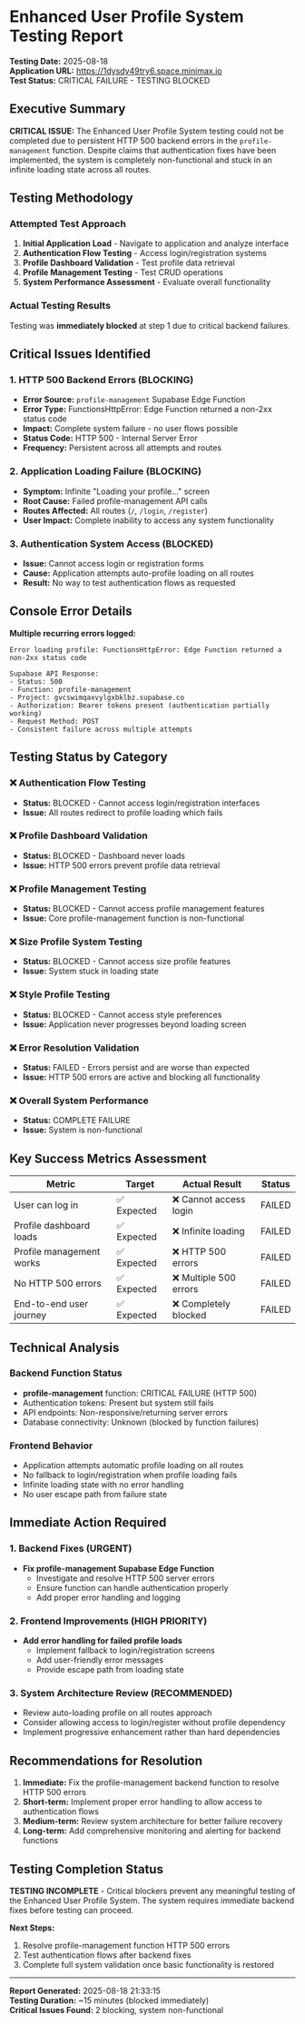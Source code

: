 # Enhanced User Profile System Testing Report

**Testing Date:** 2025-08-18  
**Application URL:** https://1dysdy49try6.space.minimax.io  
**Test Status:** CRITICAL FAILURE - TESTING BLOCKED  

## Executive Summary

**CRITICAL ISSUE:** The Enhanced User Profile System testing could not be completed due to persistent HTTP 500 backend errors in the `profile-management` function. Despite claims that authentication fixes have been implemented, the system is completely non-functional and stuck in an infinite loading state across all routes.

## Testing Methodology

### Attempted Test Approach
1. **Initial Application Load** - Navigate to application and analyze interface
2. **Authentication Flow Testing** - Access login/registration systems  
3. **Profile Dashboard Validation** - Test profile data retrieval
4. **Profile Management Testing** - Test CRUD operations
5. **System Performance Assessment** - Evaluate overall functionality

### Actual Testing Results
Testing was **immediately blocked** at step 1 due to critical backend failures.

## Critical Issues Identified

### 1. HTTP 500 Backend Errors (BLOCKING)
- **Error Source:** `profile-management` Supabase Edge Function
- **Error Type:** FunctionsHttpError: Edge Function returned a non-2xx status code
- **Impact:** Complete system failure - no user flows possible
- **Status Code:** HTTP 500 - Internal Server Error
- **Frequency:** Persistent across all attempts and routes

### 2. Application Loading Failure (BLOCKING)
- **Symptom:** Infinite "Loading your profile..." screen
- **Root Cause:** Failed profile-management API calls
- **Routes Affected:** All routes (`/`, `/login`, `/register`)
- **User Impact:** Complete inability to access any system functionality

### 3. Authentication System Access (BLOCKED)
- **Issue:** Cannot access login or registration forms
- **Cause:** Application attempts auto-profile loading on all routes
- **Result:** No way to test authentication flows as requested

## Console Error Details

**Multiple recurring errors logged:**
```
Error loading profile: FunctionsHttpError: Edge Function returned a non-2xx status code

Supabase API Response:
- Status: 500
- Function: profile-management  
- Project: gvcswimqaxvylgxbklbz.supabase.co
- Authorization: Bearer tokens present (authentication partially working)
- Request Method: POST
- Consistent failure across multiple attempts
```

## Testing Status by Category

### ❌ Authentication Flow Testing
- **Status:** BLOCKED - Cannot access login/registration interfaces
- **Issue:** All routes redirect to profile loading which fails

### ❌ Profile Dashboard Validation  
- **Status:** BLOCKED - Dashboard never loads
- **Issue:** HTTP 500 errors prevent profile data retrieval

### ❌ Profile Management Testing
- **Status:** BLOCKED - Cannot access profile management features
- **Issue:** Core profile-management function is non-functional

### ❌ Size Profile System Testing
- **Status:** BLOCKED - Cannot access size profile features
- **Issue:** System stuck in loading state

### ❌ Style Profile Testing
- **Status:** BLOCKED - Cannot access style preferences
- **Issue:** Application never progresses beyond loading screen

### ❌ Error Resolution Validation
- **Status:** FAILED - Errors persist and are worse than expected
- **Issue:** HTTP 500 errors are active and blocking all functionality

### ❌ Overall System Performance
- **Status:** COMPLETE FAILURE
- **Issue:** System is non-functional

## Key Success Metrics Assessment

| Metric | Target | Actual Result | Status |
|--------|--------|---------------|--------|
| User can log in | ✅ Expected | ❌ Cannot access login | FAILED |
| Profile dashboard loads | ✅ Expected | ❌ Infinite loading | FAILED |
| Profile management works | ✅ Expected | ❌ HTTP 500 errors | FAILED |
| No HTTP 500 errors | ✅ Expected | ❌ Multiple 500 errors | FAILED |
| End-to-end user journey | ✅ Expected | ❌ Completely blocked | FAILED |

## Technical Analysis

### Backend Function Status
- **profile-management** function: CRITICAL FAILURE (HTTP 500)
- Authentication tokens: Present but system still fails
- API endpoints: Non-responsive/returning server errors
- Database connectivity: Unknown (blocked by function failures)

### Frontend Behavior
- Application attempts automatic profile loading on all routes
- No fallback to login/registration when profile loading fails
- Infinite loading state with no error handling
- No user escape path from failure state

## Immediate Action Required

### 1. Backend Fixes (URGENT)
- **Fix profile-management Supabase Edge Function**
  - Investigate and resolve HTTP 500 server errors
  - Ensure function can handle authentication properly
  - Add proper error handling and logging

### 2. Frontend Improvements (HIGH PRIORITY)
- **Add error handling for failed profile loads**
  - Implement fallback to login/registration screens
  - Add user-friendly error messages
  - Provide escape path from loading state

### 3. System Architecture Review (RECOMMENDED)
- Review auto-loading profile on all routes approach
- Consider allowing access to login/register without profile dependency
- Implement progressive enhancement rather than hard dependencies

## Recommendations for Resolution

1. **Immediate:** Fix the profile-management backend function to resolve HTTP 500 errors
2. **Short-term:** Implement proper error handling to allow access to authentication flows
3. **Medium-term:** Review system architecture for better failure recovery
4. **Long-term:** Add comprehensive monitoring and alerting for backend functions

## Testing Completion Status

**TESTING INCOMPLETE** - Critical blockers prevent any meaningful testing of the Enhanced User Profile System. The system requires immediate backend fixes before testing can proceed.

**Next Steps:**
1. Resolve profile-management function HTTP 500 errors
2. Test authentication flows after backend fixes
3. Complete full system validation once basic functionality is restored

---

**Report Generated:** 2025-08-18 21:33:15  
**Testing Duration:** ~15 minutes (blocked immediately)  
**Critical Issues Found:** 2 blocking, system non-functional